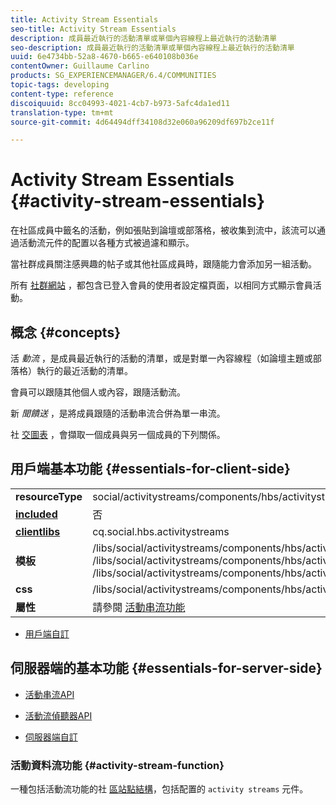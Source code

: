 ```yaml
---
title: Activity Stream Essentials
seo-title: Activity Stream Essentials
description: 成員最近執行的活動清單或單個內容線程上最近執行的活動清單
seo-description: 成員最近執行的活動清單或單個內容線程上最近執行的活動清單
uuid: 6e4734bb-52a8-4670-b665-e640108b036e
contentOwner: Guillaume Carlino
products: SG_EXPERIENCEMANAGER/6.4/COMMUNITIES
topic-tags: developing
content-type: reference
discoiquuid: 8cc04993-4021-4cb7-b973-5afc4da1ed11
translation-type: tm+mt
source-git-commit: 4d64494dff34108d32e060a96209df697b2ce11f

---
```



# Activity Stream Essentials {#activity-stream-essentials}

在社區成員中籤名的活動，例如張貼到論壇或部落格，被收集到流中，該流可以通過活動流元件的配置以各種方式被過濾和顯示。

當社群成員關注感興趣的帖子或其他社區成員時，跟隨能力會添加另一組活動。

所有 [社群網站](overview.md#communitiessites) ，都包含已登入會員的使用者設定檔頁面，以相同方式顯示會員活動。

## 概念 {#concepts}

活 *動流* ，是成員最近執行的活動的清單，或是對單一內容線程（如論壇主題或部落格）執行的最近活動的清單。

會員可以跟隨其他個人或內容，跟隨活動流。

新 *聞饋送* ，是將成員跟隨的活動串流合併為單一串流。

社 [交圖表](essentials-socialgraph.md) ，會擷取一個成員與另一個成員的下列關係。

## 用戶端基本功能 {#essentials-for-client-side}

<table> 
 <tbody>
  <tr>
   <td> <strong>resourceType</strong></td> 
   <td>social/activitystreams/components/hbs/activitystreams</td> 
  </tr>
  <tr>
   <td> <a href="scf.md#add-or-include-a-communities-component"><strong>included</strong></a></td> 
   <td>否</td> 
  </tr>
  <tr>
   <td> <a href="clientlibs.md"><strong>clientlibs</strong></a></td> 
   <td>cq.social.hbs.activitystreams</td> 
  </tr>
  <tr>
   <td> <strong>模板</strong></td> 
   <td> /libs/social/activitystreams/components/hbs/activitystreams/activitystreams.hbs<br /> /libs/social/activitystreams/components/hbs/activitystreams/activity/activity-title.hbs<br /> /libs/social/activitystreams/components/hbs/activitystreams/activity/activity.hbs</td> 
  </tr>
  <tr>
   <td> <strong>css</strong></td> 
   <td> /libs/social/activitystreams/components/hbs/activitystreams/clientlibs/activitystreams.css</td> 
  </tr>
  <tr>
   <td><strong> 屬性</strong></td> 
   <td>請參閱 <a href="activities.md">活動串流功能</a></td> 
  </tr>
 </tbody>
</table>

* [用戶端自訂](client-customize.md)

## 伺服器端的基本功能 {#essentials-for-server-side}

* [活動串流API](https://helpx.adobe.com/experience-manager/6-4/sites/developing/using/reference-materials/javadoc/com/adobe/cq/social/activitystreams/api/package-frame.html)

* [活動流偵聽器API](https://helpx.adobe.com/experience-manager/6-4/sites/developing/using/reference-materials/javadoc/com/adobe/cq/social/activitystreams/listener/api/package-frame.html)

* [伺服器端自訂](server-customize.md)

### 活動資料流功能 {#activity-stream-function}

一種包括活動流功能的社 [區站點結構](functions.md#activity-stream-function)，包括配置的 `activity streams` 元件。
